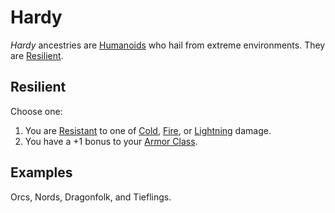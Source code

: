 # Hardy

*Hardy* ancestries are [Humanoids](../../../Resources%20for%20GMs/Creature%20Types/Humanoid.md) who hail from extreme environments. They are [Resilient](Hardy.md#Resilient).

## Resilient

Choose one:

 1. You are [Resistant](../../../Game%20Procedures/Conditions/Resistant.md) to one of [Cold](../../../Game%20Procedures/Combat/Damage/Damage%20Types/Cold.md), [Fire](../../../Game%20Procedures/Combat/Damage/Damage%20Types/Fire.md), or [Lightning](../../../Game%20Procedures/Combat/Damage/Damage%20Types/Lightning.md) damage.
 2. You have a +1 bonus to your [Armor Class](../../Derived%20Statistics/Armor%20Class.md).

## Examples

Orcs, Nords, Dragonfolk, and Tieflings.
